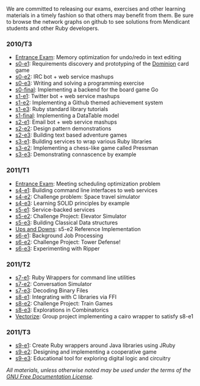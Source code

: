 We are committed to releasing our exams, exercises and other learning materials in a timely fashion so that others may benefit from them.  Be sure to browse the network graphs on github to see solutions from Mendicant students and other Ruby developers.

### 2010/T3

* [Entrance Exam](https://github.com/mendicant-university/rmu-entrance-exam-2010): Memory optimization for undo/redo in text editing
* [s0-e1](https://github.com/mendicant-university/s0-e1): Requirements discovery and prototyping of the [Dominion](http://en.wikipedia.org/wiki/Dominion_%28card_game%29) card game
* [s0-e2](https://github.com/mendicant-university/s0-e2): IRC bot + web service mashups
* [s0-e3](https://github.com/mendicant-university/s0-e3): Writing and solving a programming exercise
* [s0-final](https://github.com/mendicant-university/s0-final): Implementing a backend for the board game Go
* [s1-e1](https://github.com/mendicant-university/s1-e1): Twitter bot + web service mashups
* [s1-e2](https://github.com/mendicant-university/s1-e2): Implementing a Github themed achievement system
* [s1-e3](https://github.com/sandal/guides/wiki/_pages): Ruby standard library tutorials
* [s1-final](https://github.com/mendicant-university/s1-final): Implementing a DataTable model
* [s2-e1](https://github.com/mendicant-university/s2-e1): Email bot + web service mashups
* [s2-e2](https://github.com/mendicant-university/s2-e2): Design pattern demonstrations
* [s2-e3](https://github.com/mendicant-university/s2-e3): Building text based adventure games
* [s3-e1](https://github.com/mendicant-university/s3-e1): Building services to wrap various Ruby libraries
* [s3-e2](https://github.com/mendicant-university/s3-e2): Implementing a chess-like game called Pressman
* [s3-e3](https://github.com/mendicant-university/s3-e3): Demonstrating connascence by example

### 2011/T1

* [Entrance Exam](https://github.com/mendicant-university/rmu-entrance-exam-2011-t1): Meeting scheduling optimization problem
* [s4-e1](https://github.com/mendicant-university/s4-e1): Building command line interfaces to web services
* [s4-e2](https://github.com/mendicant-university/s4-e2): Challenge problem: Space travel simulator
* [s4-e3](https://github.com/mendicant-university/s4-e3): Learning SOLID principles by example
* [s5-e1](https://github.com/mendicant-university/s5-e1): Service-backed services
* [s5-e2](https://github.com/mendicant-university/s5-e2): Challenge Project: Elevator Simulator
* [s5-e3](https://github.com/mendicant-university/s5-e3): Building Classical Data structures
* [Ups and Downs](https://github.com/mendicant-university/ups_and_downs): s5-e2 Reference Implementation
* [s6-e1](https://github.com/mendicant-university/s6-e1): Background Job Processing
* [s6-e2](https://github.com/mendicant-university/s6-e2): Challenge Project: Tower Defense!
* [s6-e3](https://github.com/mendicant-university/s6-e3): Experimenting with Ripper

### 2011/T2

* [s7-e1](https://github.com/mendicant-university/s7-e1): Ruby Wrappers for command line utilities
* [s7-e2](https://github.com/mendicant-university/s7-e2): Conversation Simulator
* [s7-e3](https://github.com/mendicant-university/s7-e3): Decoding Binary Files
* [s8-e1](https://github.com/mendicant-university/s8-e1): Integrating with C libraries via FFI
* [s8-e2](https://github.com/mendicant-university/s8-e2): Challenge Project: Train Games
* [s8-e3](https://github.com/mendicant-university/s8-e3): Explorations in Combinatorics
* [Vectorize](http://github.com/mendicant-university/vectorize): Group project implementing a cairo wrapper to satisfy s8-e1

### 2011/T3

* [s9-e1](https://github.com/mendicant-university/s9-e1): Create Ruby wrappers around Java libraries using JRuby
* [s9-e2](http://github.com/mendicant-university/s9-e2): Designing and implementing a cooperative game
* [s9-e3](https://github.com/mendicant-university/s9-e3): Educational tool for exploring digital logic and circuitry

_All materials, unless otherwise noted may be used under the terms of the [GNU Free Documentation License](http://www.gnu.org/licenses/fdl.html)._
